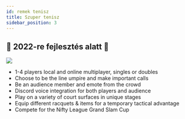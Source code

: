 ```yaml
---
id: remek tenisz
title: Szuper tenisz
sidebar_position: 3
---
```


## 🚧 2022-re fejlesztés alatt 🚧

![](/img/NiftyTennis.jpeg)

- 1-4 players local and online multiplayer, singles or doubles
- Choose to be the line umpire and make important calls
- Be an audience member and emote from the crowd
- Discord voice integration for both players and audience
- Play on a variety of court surfaces in unique stages
- Equip different racquets & items for a temporary tactical advantage
- Compete for the Nifty League Grand Slam Cup
